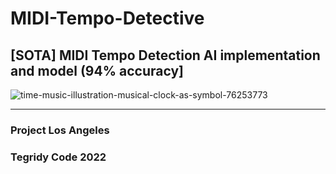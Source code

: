 # MIDI-Tempo-Detective
## [SOTA] MIDI Tempo Detection AI implementation and model (94% accuracy]

![time-music-illustration-musical-clock-as-symbol-76253773](https://user-images.githubusercontent.com/56325539/191562661-b574b6a0-1bb1-4872-9d26-46579a531903.jpg)

***

### Project Los Angeles
### Tegridy Code 2022
